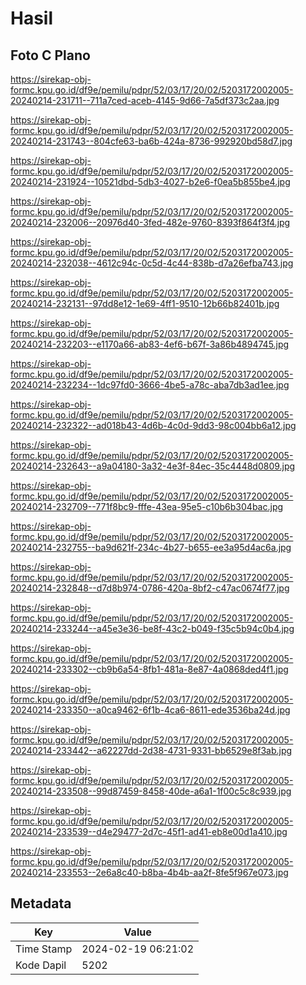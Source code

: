 # Hasil

## Foto C Plano

https://sirekap-obj-formc.kpu.go.id/df9e/pemilu/pdpr/52/03/17/20/02/5203172002005-20240214-231711--711a7ced-aceb-4145-9d66-7a5df373c2aa.jpg

https://sirekap-obj-formc.kpu.go.id/df9e/pemilu/pdpr/52/03/17/20/02/5203172002005-20240214-231743--804cfe63-ba6b-424a-8736-992920bd58d7.jpg

https://sirekap-obj-formc.kpu.go.id/df9e/pemilu/pdpr/52/03/17/20/02/5203172002005-20240214-231924--10521dbd-5db3-4027-b2e6-f0ea5b855be4.jpg

https://sirekap-obj-formc.kpu.go.id/df9e/pemilu/pdpr/52/03/17/20/02/5203172002005-20240214-232006--20976d40-3fed-482e-9760-8393f864f3f4.jpg

https://sirekap-obj-formc.kpu.go.id/df9e/pemilu/pdpr/52/03/17/20/02/5203172002005-20240214-232038--4612c94c-0c5d-4c44-838b-d7a26efba743.jpg

https://sirekap-obj-formc.kpu.go.id/df9e/pemilu/pdpr/52/03/17/20/02/5203172002005-20240214-232131--97dd8e12-1e69-4ff1-9510-12b66b82401b.jpg

https://sirekap-obj-formc.kpu.go.id/df9e/pemilu/pdpr/52/03/17/20/02/5203172002005-20240214-232203--e1170a66-ab83-4ef6-b67f-3a86b4894745.jpg

https://sirekap-obj-formc.kpu.go.id/df9e/pemilu/pdpr/52/03/17/20/02/5203172002005-20240214-232234--1dc97fd0-3666-4be5-a78c-aba7db3ad1ee.jpg

https://sirekap-obj-formc.kpu.go.id/df9e/pemilu/pdpr/52/03/17/20/02/5203172002005-20240214-232322--ad018b43-4d6b-4c0d-9dd3-98c004bb6a12.jpg

https://sirekap-obj-formc.kpu.go.id/df9e/pemilu/pdpr/52/03/17/20/02/5203172002005-20240214-232643--a9a04180-3a32-4e3f-84ec-35c4448d0809.jpg

https://sirekap-obj-formc.kpu.go.id/df9e/pemilu/pdpr/52/03/17/20/02/5203172002005-20240214-232709--771f8bc9-fffe-43ea-95e5-c10b6b304bac.jpg

https://sirekap-obj-formc.kpu.go.id/df9e/pemilu/pdpr/52/03/17/20/02/5203172002005-20240214-232755--ba9d621f-234c-4b27-b655-ee3a95d4ac6a.jpg

https://sirekap-obj-formc.kpu.go.id/df9e/pemilu/pdpr/52/03/17/20/02/5203172002005-20240214-232848--d7d8b974-0786-420a-8bf2-c47ac0674f77.jpg

https://sirekap-obj-formc.kpu.go.id/df9e/pemilu/pdpr/52/03/17/20/02/5203172002005-20240214-233244--a45e3e36-be8f-43c2-b049-f35c5b94c0b4.jpg

https://sirekap-obj-formc.kpu.go.id/df9e/pemilu/pdpr/52/03/17/20/02/5203172002005-20240214-233302--cb9b6a54-8fb1-481a-8e87-4a0868ded4f1.jpg

https://sirekap-obj-formc.kpu.go.id/df9e/pemilu/pdpr/52/03/17/20/02/5203172002005-20240214-233350--a0ca9462-6f1b-4ca6-8611-ede3536ba24d.jpg

https://sirekap-obj-formc.kpu.go.id/df9e/pemilu/pdpr/52/03/17/20/02/5203172002005-20240214-233442--a62227dd-2d38-4731-9331-bb6529e8f3ab.jpg

https://sirekap-obj-formc.kpu.go.id/df9e/pemilu/pdpr/52/03/17/20/02/5203172002005-20240214-233508--99d87459-8458-40de-a6a1-1f00c5c8c939.jpg

https://sirekap-obj-formc.kpu.go.id/df9e/pemilu/pdpr/52/03/17/20/02/5203172002005-20240214-233539--d4e29477-2d7c-45f1-ad41-eb8e00d1a410.jpg

https://sirekap-obj-formc.kpu.go.id/df9e/pemilu/pdpr/52/03/17/20/02/5203172002005-20240214-233553--2e6a8c40-b8ba-4b4b-aa2f-8fe5f967e073.jpg


## Metadata

| Key        | Value               |
| ---------- | ------------------- |
| Time Stamp | 2024-02-19 06:21:02 |
| Kode Dapil | 5202                |



